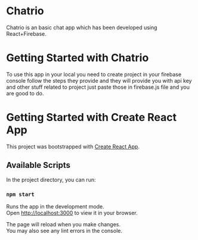 # Chatrio

Chatrio is an basic chat app which has been developed using React+Firebase.

#  Getting Started with Chatrio
To use this app in your local you need to create project in your firebase console follow the steps they provide and they will provide you with api key and other stuff
related to project just paste those in firebase.js file and you are good to do.

# Getting Started with Create React App

This project was bootstrapped with [Create React App](https://github.com/facebook/create-react-app).

## Available Scripts

In the project directory, you can run:

### `npm start`

Runs the app in the development mode.\
Open [http://localhost:3000](http://localhost:3000) to view it in your browser.

The page will reload when you make changes.\
You may also see any lint errors in the console.
